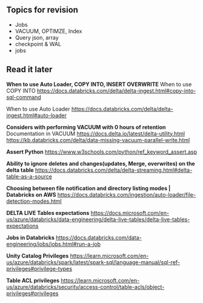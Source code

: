## Topics for revision
- Jobs
- VACUUM, OPTIMZE, Index
- Query json, array
- checkpoint & WAL
- jobs

## Read it later

**When to use Auto Loader, COPY INTO, INSERT OVERWRITE**
When to use COPY INTO
https://docs.databricks.com/delta/delta-ingest.html#copy-into-sql-command

When to use Auto Loader
https://docs.databricks.com/delta/delta-ingest.html#auto-loader

**Considers with performing VACUUM with 0 hours of retention**
Documentation in VACUUM https://docs.delta.io/latest/delta-utility.html
https://kb.databricks.com/delta/data-missing-vacuum-parallel-write.html

**Assert Python**
https://www.w3schools.com/python/ref_keyword_assert.asp

**Ability to ignore deletes and changes(updates, Merge, overwrites) on the delta table**
https://docs.databricks.com/delta/delta-streaming.html#delta-table-as-a-source

**Choosing between file notification and directory listing modes | Databricks on AWS**
https://docs.databricks.com/ingestion/auto-loader/file-detection-modes.html

**DELTA LIVE Tables expectations**
https://docs.microsoft.com/en-us/azure/databricks/data-engineering/delta-live-tables/delta-live-tables-expectations

**Jobs in Databricks**
https://docs.databricks.com/data-engineering/jobs/jobs.html#run-a-job

**Unity Catalog Privileges**
https://learn.microsoft.com/en-us/azure/databricks/spark/latest/spark-sql/language-manual/sql-ref-privileges#privilege-types

**Table ACL privileges**
https://learn.microsoft.com/en-us/azure/databricks/security/access-control/table-acls/object-privileges#privileges
